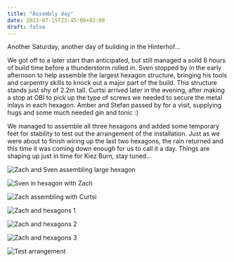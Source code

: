 ```yaml
---
title: "Assembly day"
date: 2023-07-15T23:45:00+02:00
draft: false
---
```



Another Saturday, another day of building in the Hinterhof...

We got off to a later start than anticipated, but still managed a solid 8 hours of build time before a thunderstorm rolled in. Sven stopped by in the early afternoon to help assemble the largest hexagon structure, bringing his tools and carpentry skills to knock out a major part of the build. This structure stands just shy of 2.2m tall. Curtsi arrived later in the evening, after making a stop at OBI to pick up the type of screws we needed to secure the metal inlays in each hexagon. Amber and Stefan passed by for a visit, supplying hugs and some much needed gin and tonic :) 

We managed to assemble all three hexagons and added some temporary feet for stability to test out the arrangement of the installation. Just as we were about to finish wiring up the last two hexagons, the rain returned and this time it was coming down enough for us to call it a day. Things are shaping up just in time for Kiez Burn, stay tuned...

![Zach and Sven assembling large hexagon](/img/sven_zach_assembly_day.jpeg#500x)

![Sven in hexagon with Zach](/img/sven_zach_in_hexagon_assembly_day.jpeg#500x)

![Zach assembling with Curtsi](/img/zach_curtsi_assembly_day.jpeg#500x)

![Zach and hexagons 1](/img/zach_3_hex_1_assembly_day.jpeg#500x)

![Zach and hexagons 2](/img/zach_3hex_2_assembly_day.jpeg#500x)

![Zach and hexagons 3](/img/zach_3hex_3_assembly_day.jpeg#500x)

![Test arrangement](/img/test_arrangement_assembly_day.jpeg#500x)
